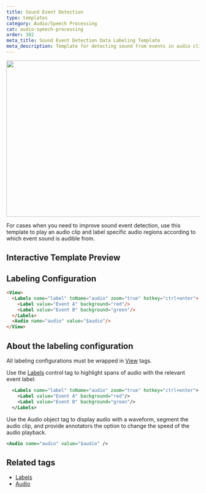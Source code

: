 ```yaml
---
title: Sound Event Detection
type: templates
category: Audio/Speech Processing
cat: audio-speech-processing
order: 302
meta_title: Sound Event Detection Data Labeling Template
meta_description: Template for detecting sound from events in audio clips with Label Studio for your machine learning and data science projects.
---
```


<img src="/images/templates/sound-event-detection.png" alt="" class="gif-border" width="552px" height="408px" />

For cases when you need to improve sound event detection, use this template to play an audio clip and label specific audio regions according to which event sound is audible from. 

## Interactive Template Preview

<div id="main-preview"></div>

## Labeling Configuration

```html
<View>
  <Labels name="label" toName="audio" zoom="true" hotkey="ctrl+enter">
    <Label value="Event A" background="red"/>
    <Label value="Event B" background="green"/>
  </Labels>
  <Audio name="audio" value="$audio"/>
</View>
```

## About the labeling configuration

All labeling configurations must be wrapped in [View](/tags/view.html) tags.

Use the [Labels](/tags/labels.html) control tag to highlight spans of audio with the relevant event label:
```xml
  <Labels name="label" toName="audio" zoom="true" hotkey="ctrl+enter">
    <Label value="Event A" background="red"/>
    <Label value="Event B" background="green"/>
  </Labels>
```

Use the Audio object tag to display audio with a waveform, segment the audio clip, and provide annotators the option to change the speed of the audio playback.
```xml
<Audio name="audio" value="$audio" />
```

## Related tags

- [Labels](/tags/labels.html)
- [Audio](/tags/audio.html)
